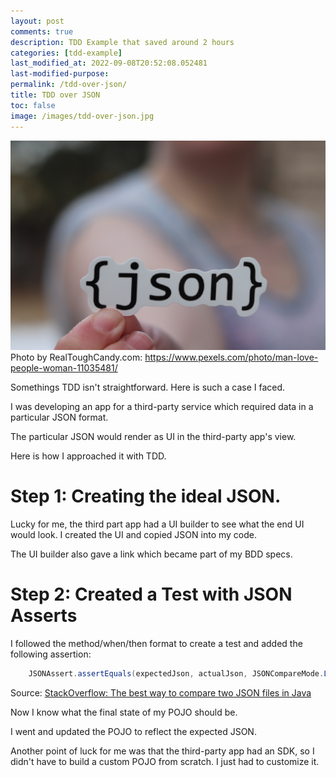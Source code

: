 ```yaml
---
layout: post
comments: true
description: TDD Example that saved around 2 hours
categories: [tdd-example]
last_modified_at: 2022-09-08T20:52:08.052481
last-modified-purpose:
permalink: /tdd-over-json/
title: TDD over JSON
toc: false
image: /images/tdd-over-json.jpg
---
```

![](/images/tdd-over-json.jpg)
Photo by RealToughCandy.com: https://www.pexels.com/photo/man-love-people-woman-11035481/

Somethings TDD isn't straightforward. Here is such a case I faced.

I was developing an app for a third-party service which required data in a particular JSON format.

The particular JSON would render as UI in the third-party app's view.

Here is how I approached it with TDD.

# Step 1: Creating the ideal JSON.

Lucky for me, the third part app had a UI builder to see what the end UI would look. I created the UI and copied JSON into my code.

The UI builder also gave a link which became part of my BDD specs.

# Step 2: Created a Test with JSON Asserts

I followed the method/when/then format to create a test and added the following assertion:

```java
    JSONAssert.assertEquals(expectedJson, actualJson, JSONCompareMode.LENIENT);
```

Source: [StackOverflow: The best way to compare two JSON files in Java](https://stackoverflow.com/a/33481923)

Now I know what the final state of my POJO should be. 

I went and updated the POJO to reflect the expected JSON.

Another point of luck for me was that the third-party app had an SDK, so I didn't have to build a custom POJO from scratch. I just had to customize it.